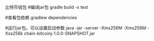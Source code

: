 比特币钱包
#编译jar包
gradle build -x test

#查看包依赖
gradlew dependencies

#运行jar包，可以设置启动参数
java -jar -server -Xms256M -Xmx256M -Xss256k chain-bitcoinj-1.0.0-SNAPSHOT.jar
